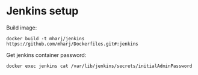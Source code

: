 Jenkins setup
=============

Build image:
```
docker build -t mharj/jenkins https://github.com/mharj/Dockerfiles.git#:jenkins
```

Get jenkins container password:
```
docker exec jenkins cat /var/lib/jenkins/secrets/initialAdminPassword
```
